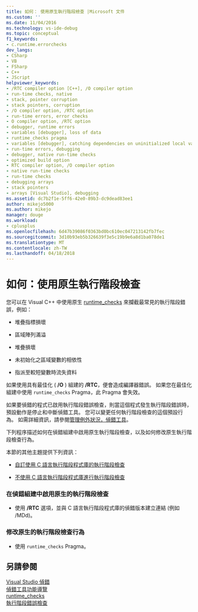 ```yaml
---
title: 如何： 使用原生執行階段檢查 |Microsoft 文件
ms.custom: ''
ms.date: 11/04/2016
ms.technology: vs-ide-debug
ms.topic: conceptual
f1_keywords:
- c.runtime.errorchecks
dev_langs:
- CSharp
- VB
- FSharp
- C++
- JScript
helpviewer_keywords:
- /RTC compiler option [C++], /O compiler option
- run-time checks, native
- stack, pointer corruption
- stack pointers, corruption
- /O compiler option, /RTC option
- run-time errors, error checks
- O compiler option, /RTC option
- debugger, runtime errors
- variables [debugger], loss of data
- runtime_checks pragma
- variables [debugger], catching dependencies on uninitialized local variables
- run-time errors, debugging
- debugger, native run-time checks
- optimized build option
- RTC compiler option, /O compiler option
- native run-time checks
- run-time checks
- debugging arrays
- stack pointers
- arrays [Visual Studio], debugging
ms.assetid: dc7b2f1e-5ff6-42e0-89b3-dc9dead83ee1
author: mikejo5000
ms.author: mikejo
manager: douge
ms.workload:
- cplusplus
ms.openlocfilehash: 6d47b39086f0363bd0bc610ec047213142fb7fec
ms.sourcegitcommit: 3d10b93eb5b326639f3e5c19b9e6a8d1ba078de1
ms.translationtype: MT
ms.contentlocale: zh-TW
ms.lasthandoff: 04/18/2018
---
```

# <a name="how-to-use-native-run-time-checks"></a>如何：使用原生執行階段檢查
您可以在 Visual C++ 中使用原生 [runtime_checks](/cpp/preprocessor/runtime-checks) 來攔截最常見的執行階段錯誤，例如：  
  
-   堆疊指標損壞  
  
-   區域陣列滿溢  
  
-   堆疊損壞  
  
-   未初始化之區域變數的相依性  
  
-   指派至較短變數時流失資料  
  
 如果使用具有最佳化 ( **/O** ) 組建的 **/RTC**，便會造成編譯器錯誤。 如果您在最佳化組建中使用 `runtime_checks` Pragma，此 Pragma 會失效。  
  
 如果要偵錯的程式已啟用執行階段錯誤檢查，則當這個程式發生執行階段錯誤時，預設動作是停止和中斷偵錯工具。 您可以變更任何執行階段檢查的這個預設行為。 如需詳細資訊，請參閱[管理例外狀況，偵錯工具](../debugger/managing-exceptions-with-the-debugger.md)。  
  
 下列程序描述如何在偵錯組建中啟用原生執行階段檢查，以及如何修改原生執行階段檢查行為。  
  
 本節的其他主題提供下列資訊：  
  
-   [自訂使用 C 語言執行階段程式庫的執行階段檢查](../debugger/native-run-time-checks-customization.md)  
  
-   [不使用 C 語言執行階段程式庫進行執行階段檢查](../debugger/using-run-time-checks-without-the-c-run-time-library.md)  
  
### <a name="to-enable-native-run-time-checks-in-a-debug-build"></a>在偵錯組建中啟用原生的執行階段檢查  
  
-   使用 **/RTC** 選項，並與 C 語言執行階段程式庫的偵錯版本建立連結 (例如 /MDd)。  
  
### <a name="to-modify-native-run-time-check-behavior"></a>修改原生的執行階段檢查行為  
  
-   使用 `runtime_checks` Pragma。  
  
## <a name="see-also"></a>另請參閱  
 [Visual Studio 偵錯](../debugger/index.md)  
 [偵錯工具功能導覽](../debugger/debugger-feature-tour.md)   
 [runtime_checks](/cpp/preprocessor/runtime-checks)   
 [執行階段錯誤檢查](/cpp/c-runtime-library/run-time-error-checking)